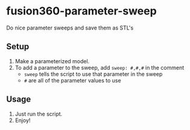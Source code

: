 # fusion360-parameter-sweep
Do nice parameter sweeps and save them as STL's

## Setup
1. Make a parameterized model.
2. To add a parameter to the sweep, add `sweep: #,#,#` in the comment
    - `sweep` tells the script to use that parameter in the sweep
    - `#` are all of the parameter values to use

## Usage
1. Just run the script.
2. Enjoy!